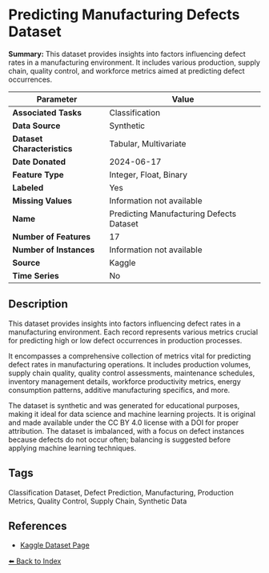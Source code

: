 # Predicting Manufacturing Defects Dataset

**Summary:** This dataset provides insights into factors influencing defect rates in a manufacturing environment. It includes various production, supply chain, quality control, and workforce metrics aimed at predicting defect occurrences.

| Parameter | Value |
| --- | --- |
| **Associated Tasks** | Classification |
| **Data Source** | Synthetic |
| **Dataset Characteristics** | Tabular, Multivariate |
| **Date Donated** | 2024-06-17 |
| **Feature Type** | Integer, Float, Binary |
| **Labeled** | Yes |
| **Missing Values** | Information not available |
| **Name** | Predicting Manufacturing Defects Dataset |
| **Number of Features** | 17 |
| **Number of Instances** | Information not available |
| **Source** | Kaggle |
| **Time Series** | No |

## Description

This dataset provides insights into factors influencing defect rates in a manufacturing environment. Each record represents various metrics crucial for predicting high or low defect occurrences in production processes.

It encompasses a comprehensive collection of metrics vital for predicting defect rates in manufacturing operations. It includes production volumes, supply chain quality, quality control assessments, maintenance schedules, inventory management details, workforce productivity metrics, energy consumption patterns, additive manufacturing specifics, and more.

The dataset is synthetic and was generated for educational purposes, making it ideal for data science and machine learning projects. It is original and made available under the CC BY 4.0 license with a DOI for proper attribution. The dataset is imbalanced, with a focus on defect instances because defects do not occur often; balancing is suggested before applying machine learning techniques.

## Tags

Classification Dataset, Defect Prediction, Manufacturing, Production Metrics, Quality Control, Supply Chain, Synthetic Data

## References

- [Kaggle Dataset Page](https://www.kaggle.com/datasets/rabieelkharoua/predicting-manufacturing-defects-dataset)

[⬅️ Back to Index](../README.md)
